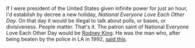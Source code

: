 If I were president of the United States given infinite power for just an hour, I'd establish by decree a new holiday, <i>National Everyone Love Each Other Day.</i> On that day it would be illegal to talk about polls, or bases, or divisiveness. People matter. That's it. The patron saint of National Everyone Love Each Other Day would be <a href="https://en.wikiquote.org/wiki/Rodney_King">Rodney King</a>. He was the man who, after being beaten by the police in LA in 1992, <a href="https://www.youtube.com/watch?v=kKj4L6GwL5Y">said this</a>.
